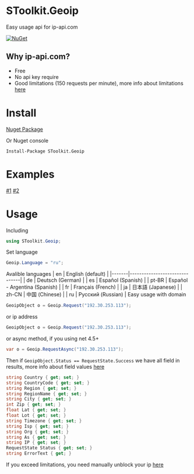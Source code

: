 # SToolkit.Geoip
Easy usage api for ip-api.com

[![NuGet](https://img.shields.io/nuget/v/SToolkit.Geoip.svg)](https://www.nuget.org/packages/SToolkit.Geoip/)
## Why ip-api.com?
* Free
* No api key require
* Good limitations (150 requests per minute), more info about limitations [here](http://ip-api.com/docs/#usage_limits)

# Install
[Nuget Package](https://www.nuget.org/packages/SToolkit.Geoip/)

Or Nuget console
```
Install-Package SToolkit.Geoip
```
# Examples
[#1](https://github.com/StarDevSTD/SToolkit.Geoip/blob/master/SToolkit.Geoip.DemoAppNet40/Program.cs)
[#2](https://github.com/StarDevSTD/SToolkit.Geoip/blob/master/SToolkit.Geoip.DemoAppNet45/Program.cs)
# Usage
Including
```C#
using SToolkit.Geoip;
```
Set language
```C#
Geoip.Language = "ru";
```
Avalible languages
| en    | English (default)             |
|-------|-------------------------------|
| de    | Deutsch (German)              |
| es    | Español (Spanish)             |
| pt-BR | Español - Argentina (Spanish) |
| fr    | Français (French)             |
| ja    | 日本語 (Japanese)             |
| zh-CN | 中国 (Chinese)                |
| ru    | Русский (Russian)             |
Easy usage with domain
```C#
GeoipObject o = Geoip.Request("192.30.253.113");
```
or ip address
```C#
GeoipObject o = Geoip.Request("192.30.253.113");
```
or async method, if you using net 4.5+
```C#
var o = Geoip.RequestAsync("192.30.253.113");
```
Then if ```GeoipObject.Status == RequestState.Success``` we have all field in results, more info about field values [here](http://ip-api.com/docs/api:returned_values#successful_query)
```C#
string Country { get; set; }
string CountryCode { get; set; }
string Region { get; set; }
string RegionName { get; set; }
string City { get; set; }
int Zip { get; set; }
float Lat { get; set; }
float Lot { get; set; }
string Timezone { get; set; }
string Isp { get; set; }
string Org { get; set; }
string As { get; set; }
string IP { get; set; }
RequestState Status { get; set; }
string ErrorText { get; }
```
If you exceed limitations, you need manually unblock your ip [here](http://ip-api.com/docs/unban)
